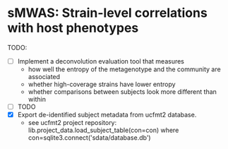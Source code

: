 # sMWAS: Strain-level correlations with host phenotypes

TODO:

- [ ] Implement a deconvolution evaluation tool that measures
    - how well the entropy of the metagenotype and the community are associated
    - whether high-coverage strains have lower entropy
    - whether comparisons between subjects look more different than within
- [ ] TODO
- [x] Export de-identified subject metadata from ucfmt2 database.
    - see ucfmt2 project repository: lib.project_data.load_subject_table(con=con) where con=sqlite3.connect('sdata/database.db')
